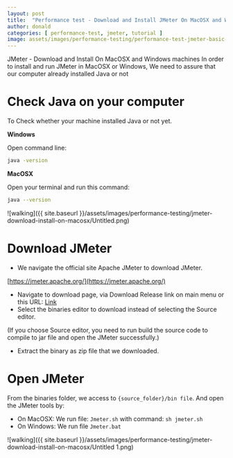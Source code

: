 ```yaml
---
layout: post
title:  "Performance test - Download and Install JMeter On MacOSX and Windows machines"
author: donald
categories: [ performance-test, jmeter, tutorial ]
image: assets/images/performance-testing/performance-test-jmeter-basic-course.png
---
```


JMeter - Download and Install On MacOSX and Windows machines
In order to install and run JMeter in MacOSX or Windows, We need to assure that our computer already installed Java or not

# Check Java on your computer

To Check whether your machine installed Java or not yet.

**Windows**

Open command line:

```bash
java -version
```

**MacOSX**

Open your terminal and run this command:

```bash
java --version
```

![walking]({{ site.baseurl }}/assets/images/performance-testing/jmeter-download-install-on-macosx/Untitled.png)
# Download JMeter

- We navigate the official site Apache JMeter to download JMeter.

[https://jmeter.apache.org/](https://jmeter.apache.org/)

- Navigate to download page, via Download Release link on main menu or this URL: [Link](https://jmeter.apache.org/download_jmeter.cgi)
- Select the binaries editor to download instead of selecting the Source editor.

(If you choose Source editor, you need to run build the source code to compile to jar file and open the JMeter successfully.)

- Extract the binary as zip file that we downloaded.

# Open JMeter

From the binaries folder, we access to `{source_folder}/bin file`. And open the JMeter tools by:

- On MacOSX: We run file: `Jmeter.sh` with command: `sh jmeter.sh`
- On Windows: We run file `Jmeter.bat`

![walking]({{ site.baseurl }}/assets/images/performance-testing/jmeter-download-install-on-macosx/Untitled 1.png)